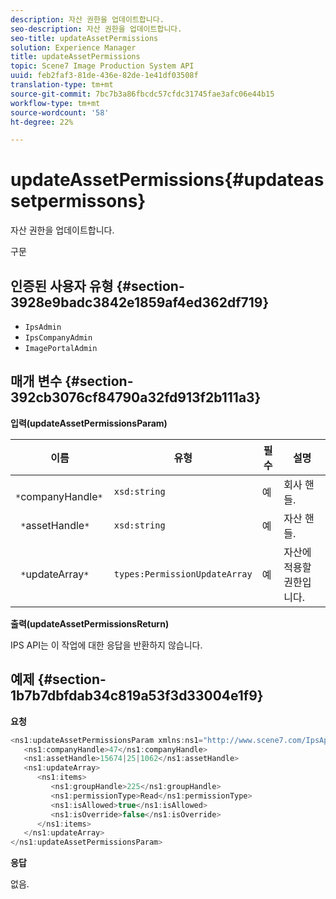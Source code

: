 ```yaml
---
description: 자산 권한을 업데이트합니다.
seo-description: 자산 권한을 업데이트합니다.
seo-title: updateAssetPermissions
solution: Experience Manager
title: updateAssetPermissions
topic: Scene7 Image Production System API
uuid: feb2faf3-81de-436e-82de-1e41df03508f
translation-type: tm+mt
source-git-commit: 7bc7b3a86fbcdc57cfdc31745fae3afc06e44b15
workflow-type: tm+mt
source-wordcount: '58'
ht-degree: 22%

---
```



# updateAssetPermissions{#updateassetpermissons}

자산 권한을 업데이트합니다.

구문

## 인증된 사용자 유형 {#section-3928e9badc3842e1859af4ed362df719}

* `IpsAdmin`
* `IpsCompanyAdmin`
* `ImagePortalAdmin`

## 매개 변수 {#section-392cb3076cf84790a32fd913f2b111a3}

**입력(updateAssetPermissionsParam)**

| 이름 | 유형 | 필수 | 설명 |
|---|---|---|---|
| ` *`companyHandle`*` | `xsd:string` | 예 | 회사 핸들. |
| ` *`assetHandle`*` | `xsd:string` | 예 | 자산 핸들. |
| ` *`updateArray`*` | `types:PermissionUpdateArray` | 예 | 자산에 적용할 권한입니다. |

**출력(updateAssetPermissionsReturn)**

IPS API는 이 작업에 대한 응답을 반환하지 않습니다.

## 예제 {#section-1b7b7dbfdab34c819a53f3d33004e1f9}

**요청**

```java
<ns1:updateAssetPermissionsParam xmlns:ns1="http://www.scene7.com/IpsApi/xsd">
   <ns1:companyHandle>47</ns1:companyHandle>
   <ns1:assetHandle>15674|25|1062</ns1:assetHandle>
   <ns1:updateArray>
      <ns1:items>
         <ns1:groupHandle>225</ns1:groupHandle>
         <ns1:permissionType>Read</ns1:permissionType>
         <ns1:isAllowed>true</ns1:isAllowed>
         <ns1:isOverride>false</ns1:isOverride>
      </ns1:items>
   </ns1:updateArray>
</ns1:updateAssetPermissionsParam>
```

**응답**

없음.
